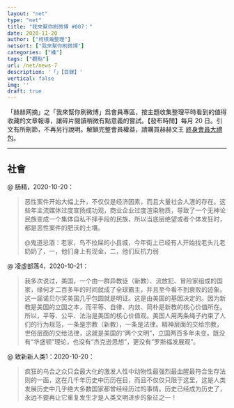 ```yaml
---
layout: "net"
type: "net"
title: "我來幫你刷微博 #007："
date: 2020-11-20
author: ["柯棋瀚整理"]
netsort: ["我來幫你刷微博"]
categories: ["襍"]
tags: ["觀點"]
url: /net/news-7
description: '「」【目錄】'
vertical: false
img: ''
draft: true
---
```


「赫赫网摘」之「我來幫你刷微博」爲會員專區，按主題收集整理平時看到的値得收藏的文章報導，讓碎片閱讀稍微有點意義的嘗試。【發布時閒】每月 20 日。引文有所刪節，不再另行說明。解鎖完整會員權益，請購買赫赫文王 [終身會員大禮包](https://item.taobao.com/item.htm?id=629774535457)。

-----

## 社會

@ 肠精，2020-10-20：

> 恶性案件开始大幅上升，不仅仅是经济因素，而且大量社会人渣的存在。这些年主流媒体过度宣扬成功观，商业企业过度渲染物质，导致了一个无神论民族变成一个集体自私不择手段的民族，所以当底层绝望或者个体发狂时，都是恶性案件的肥沃的土壤。 
>
> @鬼道忌酒：老家，鸟不拉屎的小县城，今年街上已经有人开始找老头儿老奶奶了，一，他们身上有现金，二，他们反抗力弱

@ 凌虚部落4，2020-10-21：

> 我多次说过，美国，一个由一群异教徒（新教）、流放犯、冒险家组成的国家，缘何才二百多年的时间就成了全球霸主，并且至今看不到衰败的迹象。这一届诺贝尔奖美国几乎包圆就是明证。这是由美国的基因决定的。因为新教是美国的立国之本，而平等、自律、内敛、简朴是新教的核心价值所在。所以，平等、公平、法治是美国的核心价值观。美国人用两条绳子约束了人们的行为规范，一条是宗教（新教），一条是法律。精神层面的交给宗教，世俗层面的交给法律，这就是美国的“两个文明”，立国两百多年未变。既没有“华盛顿”理论，也没有“杰克逊思想”，更没有“罗斯福发展观”。 

@ 致新新人类1：2020-10-20：

> 疯狂的乌合之众只会最大化的激发人性中动物性最强烈最血腥最符合生存法则的一面，这在几千年历史中历历在目，而且不仅仅只限于这里，这是人类发展历史中几乎绝大多数国家都曾经经历过的事情。历史已经成为历史了，永远不要再让它重复发生才是人类文明进步的象征之一！